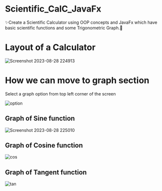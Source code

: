# Scientific_CalC_JavaFx
✨Create a Scientific Calculator using OOP concepts and JavaFx which have basic scientific functions and  some Trigonometric Graph.🌟
<h1>Layout of a Calculator</h1>

![Screenshot 2023-08-28 224913](https://github.com/bhavy3103/Scientific_CalC_JavaFx/assets/105499961/ee361fc7-5d45-4766-a8dd-553565525137)

<h1>How we can move to graph section</h1>
Select a graph option from top left corner of the screen

![option](https://github.com/bhavy3103/Scientific_CalC_JavaFx/assets/105499961/497239da-3d7d-48f6-9c3d-90e0b5da7c65)

<h2> Graph of Sine function </h2>

![Screenshot 2023-08-28 225010](https://github.com/bhavy3103/Scientific_CalC_JavaFx/assets/105499961/1522f482-c366-4214-a602-7d50c57ebf3b)

<h2> Graph of Cosine function </h2>

![cos](https://github.com/bhavy3103/Scientific_CalC_JavaFx/assets/105499961/bd284025-f4ef-417b-b660-51f463638eb3)

<h2> Graph of Tangent function</h2>

![tan](https://github.com/bhavy3103/Scientific_CalC_JavaFx/assets/105499961/ab9d07a1-1a61-4879-9163-d63e52b3b0e8)
